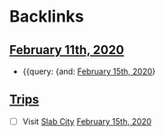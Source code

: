 
# Backlinks
## [February 11th, 2020](<February 11th, 2020.md>)
- {{query: {and: [February 15th, 2020](<February 15th, 2020.md>)}

## [Trips](<Trips.md>)
- [ ] Visit [Slab City](<Slab City.md>) [February 15th, 2020](<February 15th, 2020.md>)

